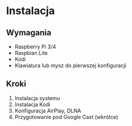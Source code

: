 # Instalacja

## Wymagania
- Raspberry Pi 3/4
- Raspbian Lite
- Kodi
- Klawiatura lub mysz do pierwszej konfiguracji

## Kroki
1. Instalacja systemu
2. Instalacja Kodi
3. Konfiguracja AirPlay, DLNA
4. Przygotowanie pod Google Cast (wkrótce)
